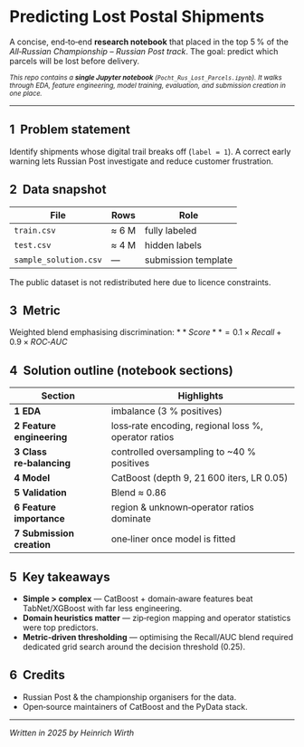 # Predicting Lost Postal Shipments

A concise, end‑to‑end **research notebook** that placed in the top 5 % of the *All‑Russian Championship – Russian Post track*. The goal: predict which parcels will be lost before delivery.

<sub>*This repo contains a **single Jupyter notebook** (`Pocht_Rus_Lost_Parcels.ipynb`). It walks through EDA, feature engineering, model training, evaluation, and submission creation in one place.*</sub>

---

## 1  Problem statement

Identify shipments whose digital trail breaks off (`label = 1`). A correct early warning lets Russian Post investigate and reduce customer frustration.

## 2  Data snapshot

| File                  | Rows  | Role                |
| --------------------- | ----- | ------------------- |
| `train.csv`           | ≈ 6 M | fully labeled       |
| `test.csv`            | ≈ 4 M | hidden labels       |
| `sample_solution.csv` | —     | submission template |

The public dataset is not redistributed here due to licence constraints.

## 3  Metric

Weighted blend emphasising discrimination:
$**Score** = 0.1 × Recall + 0.9 × ROC‑AUC$

## 4  Solution outline (notebook sections)

| Section                   | Highlights                                                  |
| ------------------------- | ----------------------------------------------------------- |
| **1 EDA**                 | imbalance (3 % positives)                                   |
| **2 Feature engineering** | loss‑rate encoding, regional loss %, operator ratios        |
| **3 Class re‑balancing**  | controlled oversampling to \~40 % positives                 |
| **4 Model**               | CatBoost (depth 9, 21 600 iters, LR 0.05)                   |
| **5 Validation**          | Blend ≈ 0.86                                                |
| **6 Feature importance**  | region & unknown‑operator ratios dominate                   |
| **7 Submission creation** | one‑liner once model is fitted                              |

## 5  Key takeaways

* **Simple > complex** — CatBoost + domain‑aware features beat TabNet/XGBoost with far less engineering.
* **Domain heuristics matter** — zip‑region mapping and operator statistics were top predictors.
* **Metric‑driven thresholding** — optimising the Recall/AUC blend required dedicated grid search around the decision threshold (0.25).

## 6  Credits

* Russian Post & the championship organisers for the data.
* Open‑source maintainers of CatBoost and the PyData stack.

---

*Written in 2025 by Heinrich Wirth*
